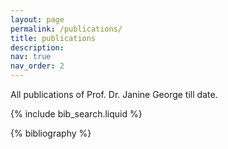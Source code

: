 ```yaml
---
layout: page
permalink: /publications/
title: publications
description:
nav: true
nav_order: 2
---
```


All publications of Prof. Dr. Janine George till date.

<!-- _pages/publications.md -->

<!-- Bibsearch Feature -->

{% include bib_search.liquid %}

<div class="publications">

{% bibliography %}

</div>
